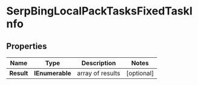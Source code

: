 # SerpBingLocalPackTasksFixedTaskInfo


## Properties

| Name | Type | Description | Notes |
|------------ | ------------- | ------------- | -------------|
**Result** | **IEnumerable<SerpBingLocalPackTasksFixedResultInfo>** | array of results |[optional]|